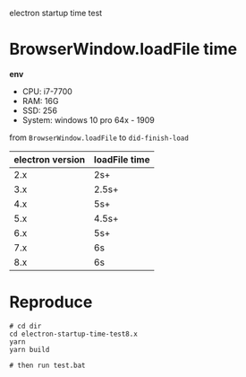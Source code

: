 electron startup time test

# BrowserWindow.loadFile time

**env**

- CPU: i7-7700
- RAM: 16G
- SSD: 256
- System: windows 10 pro 64x - 1909

from `BrowserWindow.loadFile` to `did-finish-load`

| electron version | loadFile time |
| ---------------- | ------------- |
| 2.x              | 2s+           |
| 3.x              | 2.5s+         |
| 4.x              | 5s+           |
| 5.x              | 4.5s+         |
| 6.x              | 5s+           |
| 7.x              | 6s            |
| 8.x              | 6s            |

# Reproduce

```
# cd dir
cd electron-startup-time-test8.x
yarn
yarn build

# then run test.bat

```
